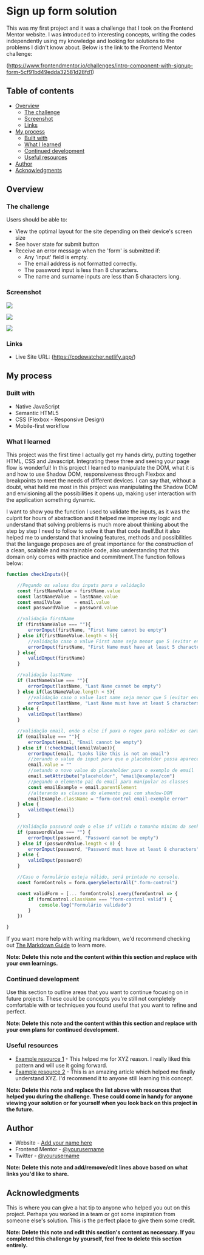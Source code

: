 # Sign up form solution

 This was my first project and it was a challenge that I took on the Frontend Mentor website. I was introduced to interesting concepts, writing
the codes independently using my knowledge and looking for solutions to the problems I didn't know about. Below is the link to the Frontend Mentor challenge: 

(https://www.frontendmentor.io/challenges/intro-component-with-signup-form-5cf91bd49edda32581d28fd1)

## Table of contents

- [Overview](#overview)
  - [The challenge](#the-challenge)
  - [Screenshot](#screenshot)
  - [Links](#links)
- [My process](#my-process)
  - [Built with](#built-with)
  - [What I learned](#what-i-learned)
  - [Continued development](#continued-development)
  - [Useful resources](#useful-resources)
- [Author](#author)
- [Acknowledgments](#acknowledgments)

## Overview

### The challenge

Users should be able to:

- View the optimal layout for the site depending on their device's screen size
- See hover state for submit button
- Receive an error message when the 'form' is submitted if:
  - Any 'input' field is empty.
  - The email address is not formatted correctly.
  - The password input is less than 8 characters.
  - The name and surname inputs are less than 5 characters long.

### Screenshot

![](images/project-imgs/Desktop.PNG)

![](images/project-imgs/Validations.PNG)

![](images/project-imgs/Mobile.PNG)

### Links

- Live Site URL: (https://codewatcher.netlify.app/)

## My process

### Built with

- Native JavaScript
- Semantic HTML5
- CSS (Flexbox - Responsive Design)
- Mobile-first workflow

### What I learned

This project was the first time I actually got my hands dirty, putting together HTML, CSS and Javascript. Integrating these three and seeing your page flow is wonderful! In this project I learned to manipulate the DOM, what it is and how to use Shadow DOM, responsiveness through Flexbox and breakpoints to meet the needs of different devices. I can say that, without a doubt, what held me most in this project was manipulating the Shadow DOM and envisioning all the possibilities it opens up, making user interaction with the application something dynamic.


I want to show you the function I used to validate the inputs, as it was the culprit for hours of abstraction and it helped me improve my logic and understand that solving problems is much more about thinking about the step by step I need to follow to solve it than that code itself.But it also helped me to understand that knowing features, methods and possibilities that the language proposes are of great importance for the construction of a clean, scalable and maintainable code, also understanding that this domain only comes with practice and commitment.The function follows below:

```js
function checkInputs(){

    //Pegando os values dos inputs para a validação
    const firstNameValue = firstName.value
    const lastNameValue  = lastName.value
    const emailValue     = email.value
    const passwordValue  = password.value

    //validação firstName
    if (firstNameValue === ""){
        errorInput(firstName, "First Name cannot be empty")
    } else if(firstNameValue.length < 5){
        //validação caso o value First name seja menor que 5 (evitar envios vazios)
        errorInput(firstName, "First Name must have at least 5 characters")
    } else{ 
        validInput(firstName)
    }

    //validação lastName 
    if (lastNameValue === ""){
        errorInput(lastName, "Last Name cannot be empty")
    } else if(lastNameValue.length < 5){
        //validação caso o value last name seja menor que 5 (evitar envios vazios)
        errorInput(lastName, "Last Name must have at least 5 characters")
    } else {
        validInput(lastName)
    }

    //validação email, onde o else if puxa o regex para validar os caracteres
    if (emailValue === ""){
        errorInput(email, "Email cannot be empty")
    } else if (!checkEmail(emailValue)){
        errorInput(email, "Looks like this is not an email")
        //zerando o value do input para que o placeholder possa aparecer
        email.value = ""
        //setando o novo value do placeholder para o exemplo de email
        email.setAttribute("placeholder", "email@example/com")
        //pegando o elemento pai do email para manipular as classes
        const emailExample = email.parentElement
        //alterando as classes do elemento pai com shadow-DOM
        emailExample.className = "form-control email-exemple error"
    } else {
        validInput(email)
    }

    //Validação password onde o else if válida o tamanho mínimo da senha
    if (passwordValue === "") {
        errorInput(password, "Password cannot be empty")
    } else if (passwordValue.length < 8) {
        errorInput(password, "Password must have at least 8 characters")
    } else {
        validInput(password)
    }

    //Caso o formulário esteja válido, será printado no console.
    const formControls = form.querySelectorAll(".form-control")

    const validForm = [... formControls].every(formControl => {
        if (formControl.className === "form-control valid") {
            console.log("Formulário validado")
        }
    })

}
```

If you want more help with writing markdown, we'd recommend checking out [The Markdown Guide](https://www.markdownguide.org/) to learn more.

**Note: Delete this note and the content within this section and replace with your own learnings.**

### Continued development

Use this section to outline areas that you want to continue focusing on in future projects. These could be concepts you're still not completely comfortable with or techniques you found useful that you want to refine and perfect.

**Note: Delete this note and the content within this section and replace with your own plans for continued development.**

### Useful resources

- [Example resource 1](https://www.example.com) - This helped me for XYZ reason. I really liked this pattern and will use it going forward.
- [Example resource 2](https://www.example.com) - This is an amazing article which helped me finally understand XYZ. I'd recommend it to anyone still learning this concept.

**Note: Delete this note and replace the list above with resources that helped you during the challenge. These could come in handy for anyone viewing your solution or for yourself when you look back on this project in the future.**

## Author

- Website - [Add your name here](https://www.your-site.com)
- Frontend Mentor - [@yourusername](https://www.frontendmentor.io/profile/yourusername)
- Twitter - [@yourusername](https://www.twitter.com/yourusername)

**Note: Delete this note and add/remove/edit lines above based on what links you'd like to share.**

## Acknowledgments

This is where you can give a hat tip to anyone who helped you out on this project. Perhaps you worked in a team or got some inspiration from someone else's solution. This is the perfect place to give them some credit.

**Note: Delete this note and edit this section's content as necessary. If you completed this challenge by yourself, feel free to delete this section entirely.**

